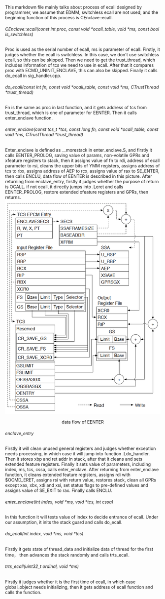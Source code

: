 This markdown file mainly talks about process of ecall designed by programmer, we assume that EDMM, switchless ecall are not used, and the beginning function of this process is CEnclave::ecall.
###### CEnclave::ecall(const int proc, const void *ocall_table, void *ms, const bool is_switchless)
Proc is used as the serial number of ecall, ms is parameter of ecall. Firstly, it judges whether the ecall is switchless. In this case, we don't use switchless ecall, so this can be skipped. Then we need to get the trust_thread, which includes information of tcs we need to use in ecall. After that it compares proc with ECMD_UNINIT_ENCLAVE, this can also be skipped. Finally it calls do_ecall in sig_handler.cpp.
###### do_ecall(const int fn, const void *ocall_table, const void *ms, CTrustThread *trust_thread)
Fn is the same as proc in last function, and it gets address of tcs from trust_thread, which is one of parameter for EENTER. Then it calls enter_enclave function.
###### enter_enclave(const tcs_t *tcs, const long fn, const void *ocall_table, const void *ms, CTrustThread *trust_thread)
Enter_enclave is defined as __morestack in enter_enclave.S, and firstly it calls EENTER_PROLOG, saving value of params, non-volatile GPRs and xfeature registers to stack, then it assigns value of fn to rdi, address of ecall parameter to rsi, cleans the upper bits of YMM registers, assigns address of tcs to rbx, assigns address of AEP to rcx, assigns value of rax to SE_ENTER, then calls ENCLU, data flow of EENTER is described in this picture.
After returning from enclave_entry, firstly it judges whether the purpose of return is OCALL. if not ocall, it directly jumps into .Leret and calls EENTER_PROLOG, restore extended xfeature registers and GPRs, then returns.
![data flow of EENTER](images/data_flow_of_EENTER.png)
<center>data flow of EENTER</center>

###### enclave_entry
Firstly it will clean unused general registers and judges whether exception needs processing, in which case it will jump into function .Ldo_handler. Then it stores xbp and ret addr in stack, after that it cleans and sets extended feature registers. Finally it sets value of parameters, including index, ms, tcs, cssa, calls enter_enclave.
After returning from enter_enclave function, it cleans extended feature registers, assigns rdi with $OCMD_ERET, assigns rsi with return value, restores stack, clean all GPRs except xax, xbx, xdi and xsi, set status flags to pre-defined values and assigns value of SE_EXIT to rax. Finally calls ENCLU.
###### enter_enclave(int index, void *ms, void *tcs, int cssa)
In this function it will tests value of index to decide entrance of ecall. Under our assumption, it inits the stack guard and calls do_ecall.
###### do_ecall(int index, void *ms, void *tcs)
Firstly it gets state of thread_data and initialize data of thread for the first time， then advances the stack randomly and calls trts_ecall.
###### trts_ecall(uint32_t ordinal, void *ms)
Firstly it judges whether it is the first time of ecall, in which case global_object needs initializing, then it gets address of ecall function and calls the function.